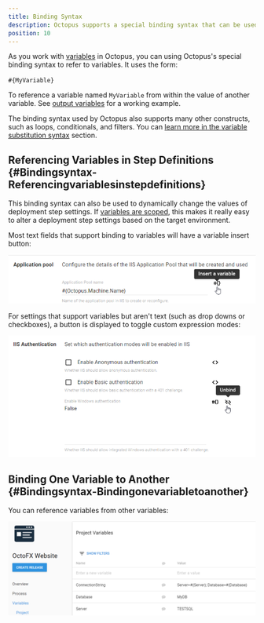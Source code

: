 ```yaml
---
title: Binding Syntax
description: Octopus supports a special binding syntax that can be used to refer to variables.
position: 10
---
```


As you work with [variables](/docs/deployment-process/variables/index.md) in Octopus, you can using Octopus's special binding syntax to refer to variables. It uses the form:

`#{MyVariable}`

To reference a variable named `MyVariable` from within the value of another variable. See [output variables](/docs/deployment-process/variables/output-variables.md) for a working example.

The binding syntax used by Octopus also supports many other constructs, such as loops, conditionals, and filters. You can [learn more in the variable substitution syntax](/docs/deployment-process/variables/variable-substitution-syntax.md) section.

## Referencing Variables in Step Definitions {#Bindingsyntax-Referencingvariablesinstepdefinitions}

This binding syntax can also be used to dynamically change the values of deployment step settings. If [variables are scoped](/docs/deployment-process/variables/scoping-variables.md), this makes it really easy to alter a deployment step settings based on the target environment.

Most text fields that support binding to variables will have a variable insert button:

![](/docs/images/3048310/3278296.png)

For settings that support variables but aren't text (such as drop downs or checkboxes), a button is displayed to toggle custom expression modes:

![](/docs/images/3048310/3278297.png)

## Binding One Variable to Another {#Bindingsyntax-Bindingonevariabletoanother}

You can reference variables from other variables:

![](/docs/images/3048310/3278295.png "width=500")
